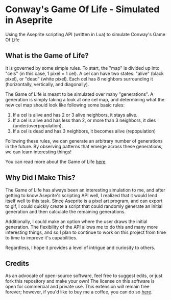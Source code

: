 # Conway's Game Of Life - Simulated in Aseprite

Using the Aseprite scripting API (written in Lua) to simulate Conway's Game Of Life

## What is the Game of Life?

It is governed by some simple rules. To start, the "map" is divided up into "cels" (in this case, 1 pixel = 1 cel). A cel can have two states: "alive" (black pixel), or "dead" (white pixel). Each cel has 8 neighbors surrounding it (horizontally, vertically, and diagonally).

The Game of Life is meant to be simulated over many "generations". A generation is simply taking a look at one cel map, and determining what the new cel map should look like following some basic rules:

1) If a cel is alive and has 2 or 3 alive neighbors, it stays alive.
2) If a cel is alive and has less than 2, or more than 3 neighbors, it dies (under/overpopulation).
3) If a cel is dead and has 3 neighbors, it becomes alive (repopulation)

Following these rules, we can generate an arbitrary number of generations in the future. By observing patterns that emerge across these generations, we can learn interesting things!

You can read more about the Game of Life [here](https://en.wikipedia.org/wiki/Conway%27s_Game_of_Life).

## Why Did I Make This?

The Game of Life has always been an interesting simulation to me, and after getting to know Aseprite's scripting API well, I realized that it would lend itself well to this task. Since Aseprite is a pixel art program, and can export to gif, I could quickly create a script that could randomly generate an initial generation and then calculate the remaining generations.

Additionally, I could make an option where the user draws the initial generation. The flexibility of the API allows me to do this and many more interesting things, and so I plan to continue to work on this project from time to time to improve it's capabilities.

Regardless, I hope it provides a level of intrigue and curiosity to others.

## Credits

As an advocate of open-source software, feel free to suggest edits, or just fork this repository and make your own! The license on this software is open for commercial and private use. This extension will remain free forever; however, if you'd like to buy me a coffee, you can do so [here](https://ko-fi.com/fletchmakesstuff).

